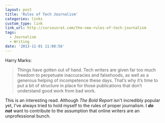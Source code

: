 ```yaml
---
layout: post
title: 'Rules of Tech Journalism'
categories: links
custom_type: link
link_url: http://curiousrat.com/the-new-rules-of-tech-journalism
tags:
  - Journalism
  - Writing
date: '2013-11-01 11:08:56'
---
```

Harry Marks:

>Things have gotten out of hand. Tech writers are given far too much freedom to perpetuate inaccuracies and falsehoods, as well as a generous helping of incompetence these days. That’s why it’s time to put a bit of structure in place for those publications that don’t understand good work from bad work.

This is an interesting read. Although *The Bold Report* isn't incredibly popular yet, I've always tried to hold myself to the rules of proper journalism. I ***do not*** want to contribute to the assumption that online writers are an unprofessional bunch.
